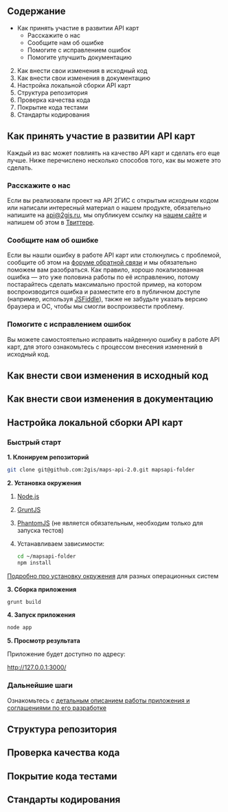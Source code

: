 ## Содержание
* Как принять участие в развитии API карт
    * Расскажите о нас
    * Сообщите нам об ошибке
    * Помогите с исправлением ошибок
    * Помогите улучшить документацию
2. Как внести свои изменения в исходный код
3. Как внести свои изменения в документацию
4. Настройка локальной сборки API карт
5. Структура репозитория
6. Проверка качества кода
7. Покрытие кода тестами
8. Стандарты кодирования

## Как принять участие в развитии API карт
Каждый из вас может повлиять на качество API карт и сделать его еще лучше. Ниже перечислено несколько способов того, как вы можете это сделать.
### Расскажите о нас
Если вы реализовали проект на API 2ГИС с открытым исходным кодом или написали интересный материал о нашем продукте, обязательно напишите на api@2gis.ru, мы опубликуем ссылку на [нашем сайте](http://api.2gis.ru/doc/links/) и напишем об этом в [Твиттере](https://twitter.com/api2gis).
### Сообщите нам об ошибке
Если вы нашли ошибку в работе API карт или столкнулись с проблемой, сообщите об этом на [форуме обратной связи](https://api2gis.uservoice.com) и мы обязательно поможем вам разобраться. Как правило, хорошо локализованная ошибка — это уже половина работы по её исправлению, потому постарайтесь сделать максимально простой пример, на котором воспроизводится ошибка и разместите его в публичном доступе (например, используя [JSFiddle](http://jsfiddle.net/)), также не забудьте указать версию браузера и ОС, чтобы мы смогли воспроизвести проблему.
### Помогите с исправлением ошибок
Вы можете самостоятельно исправить найденную ошибку в работе API карт, для этого ознакомьтесь с процессом внесения изменений в исходный код.

## Как внести свои изменения в исходный код

## Как внести свои изменения в документацию

## Настройка локальной сборки API карт
### Быстрый старт
**1. Клонируем репозиторий**
```bash
git clone git@github.com:2gis/maps-api-2.0.git mapsapi-folder
```

**2. Установка окружения**

1. [Node.js](http://nodejs.org/)
2. [GruntJS](http://gruntjs.com/)
3. [PhantomJS](http://phantomjs.org/download.html) (не является обязательным, необходим только для запуска тестов)
4. Устанавливаем зависимости:

    ```bash
    cd ~/mapsapi-folder
    npm install
    ```
[Подробно про установку окружения](https://github.com/2gis/maps-api-2.0/wiki/%D0%A3%D1%81%D1%82%D0%B0%D0%BD%D0%BE%D0%B2%D0%BA%D0%B0-%D0%BE%D0%BA%D1%80%D1%83%D0%B6%D0%B5%D0%BD%D0%B8%D1%8F-Maps-API-2.0-%D0%BD%D0%B0-%D1%80%D0%B0%D0%B7%D0%BD%D1%8B%D1%85-%D1%81%D0%B8%D1%81%D1%82%D0%B5%D0%BC%D0%B0%D1%85) для разных операционных систем

**3. Сборка приложения**
```bash
grunt build
```

**4. Запуск приложения**
```bash
node app
```

**5. Просмотр результата**

Приложение будет доступно по адресу:

http://127.0.0.1:3000/

### Дальнейшие шаги

Ознакомьтесь с [детальным описанием работы приложения и соглашениями по его разработке](https://github.com/yarikos/DG.MapsAPI/wiki)

## Структура репозитория

## Проверка качества кода

## Покрытие кода тестами

## Стандарты кодирования
